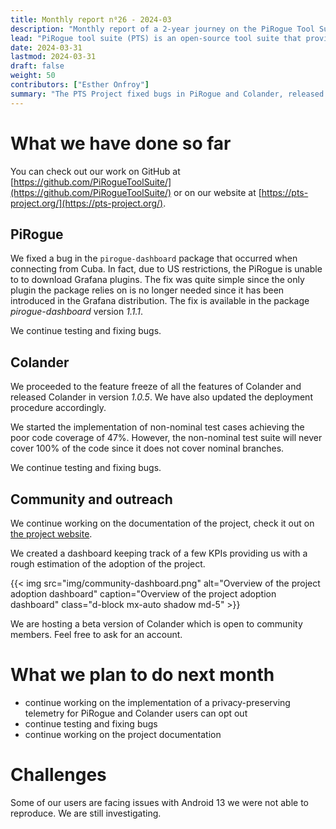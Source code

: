 ```yaml
---
title: Monthly report n⁰26 - 2024-03
description: "Monthly report of a 2-year journey on the PiRogue Tool Suite project"
lead: "PiRogue tool suite (PTS) is an open-source tool suite that provides a comprehensive mobile forensic and network traffic analysis platform."
date: 2024-03-31
lastmod: 2024-03-31
draft: false
weight: 50
contributors: ["Esther Onfroy"]
summary: "The PTS Project fixed bugs in PiRogue and Colander, released Colander v1.0.5, and started implementing opt-out privacy telemetry. The project is facing issues with Android 13 and seeking user reports for investigation."
---
```


# What we have done so far
You can check out our work on GitHub at [https://github.com/PiRogueToolSuite/](https://github.com/PiRogueToolSuite/) or on our website at [https://pts-project.org/](https://pts-project.org/). 

## PiRogue
We fixed a bug in the `pirogue-dashboard` package that occurred when connecting from Cuba. In fact, due to US restrictions, the PiRogue is unable to to download Grafana plugins. The fix was quite simple since the only plugin the package relies on is no longer needed since it has been introduced in the Grafana distribution. The fix is available in the package *pirogue-dashboard* version *1.1.1*.

We continue testing and fixing bugs.

## Colander
We proceeded to the feature freeze of all the features of Colander and released Colander in version *1.0.5*. We have also updated the deployment procedure accordingly.

We started the implementation of non-nominal test cases achieving the poor code coverage of 47%. However, the non-nominal test suite will never cover 100% of the code since it does not cover nominal branches.

We continue testing and fixing bugs.

## Community and outreach
We continue working on the documentation of the project, check it out on [the project website](https://pts-project.org). 

We created a dashboard keeping track of a few KPIs providing us with a rough estimation of the adoption of the project. 

{{< img src="img/community-dashboard.png" alt="Overview of the project adoption dashboard" caption="Overview of the project adoption dashboard" class="d-block mx-auto shadow md-5" >}}

We are hosting a beta version of Colander which is open to community members. Feel free to ask for an account.

# What we plan to do next month
* continue working on the implementation of a privacy-preserving telemetry for PiRogue and Colander users can opt out
* continue testing and fixing bugs
* continue working on the project documentation

# Challenges
Some of our users are facing issues with Android 13 we were not able to reproduce. We are still investigating.